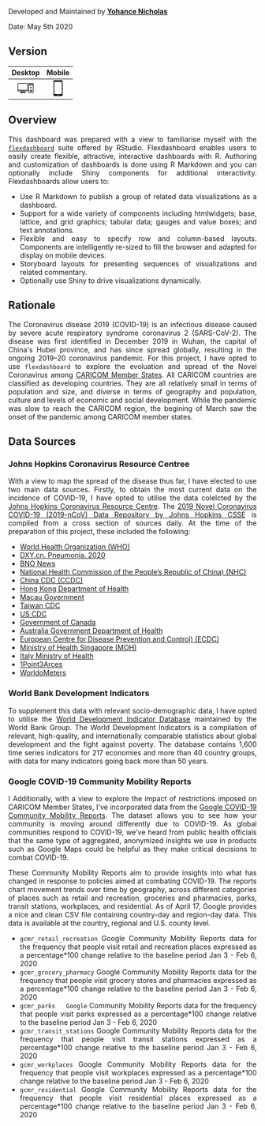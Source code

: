 Developed and Maintained by [**Yohance Nicholas**](https://www.linkedin.com/in/yohance-nicholas/)

Date: May 5th 2020

## Version

|**Desktop** | **Mobile** |
| :--: | :--:  |
|[![Desktop Version](tower-pc.png)][1] |  [![Mobile Version](smartphone-call.png)][2]|

## Overview

This dashboard was prepared with a view to familiarise myself with the [`flexdashboard`](https://rmarkdown.rstudio.com/flexdashboard/) suite offered by RStudio. Flexdashboard enables users to easily create flexible, attractive, interactive dashboards with R. Authoring and customization of dashboards is done using R Markdown and you can optionally include Shiny components for additional interactivity. Flexdashboards allow users to:

- Use R Markdown to publish a group of related data visualizations as a dashboard.
- Support for a wide variety of components including htmlwidgets; base, lattice, and grid graphics; tabular data; gauges and value boxes; and text annotations.
- Flexible and easy to specify row and column-based layouts. Components are intelligently re-sized to fill the browser and adapted for display on mobile devices.
- Storyboard layouts for presenting sequences of visualizations and related commentary.
- Optionally use Shiny to drive visualizations dynamically.

## Rationale

The Coronavirus disease 2019 (COVID-19) is an infectious disease caused by severe acute respiratory syndrome coronavirus 2 (SARS-CoV-2). The disease was first identified in December 2019 in Wuhan, the capital of China's Hubei province, and has since spread globally, resulting in the ongoing 2019–20 coronavirus pandemic. For this project, I have opted to use `flexdashboard` to explore the evoluation and spread of the Novel Coronavirus among [CARICOM Member States](https://caricom.org/member-states-and-associate-members/). All CARICOM countries are classified as developing countries. They are all relatively small in terms of population and size, and diverse in terms of geography and population, culture and levels of economic and social development.  While the pandemic was slow to reach the CARICOM region, the begining of March saw the onset of the pandemic among CARICOM member states. 

## Data Sources

### Johns Hopkins Coronavirus Resource Centree

With a view to map the spread of the disease thus far, I have elected to use two main data sources. Firstly, to obtain the most current data on the incidence of COVID-19, I have opted to utilise the data colelcted by the [Johns Hopkins Coronavirus Resource Centre](https://coronavirus.jhu.edu/). The [2019 Novel Coronavirus COVID-19 (2019-nCoV) Data Repository by Johns Hopkins CSSE](https://github.com/CSSEGISandData/COVID-19) is compiled from a cross section of sources daily. At the time of the preparation of this project, these included the following: 

* [World Health Organization (WHO)](https://www.who.int/ )
* [DXY.cn. Pneumonia. 2020](http://3g.dxy.cn/newh5/view/pneumonia.  )
* [BNO News](https://bnonews.com/index.php/2020/02/the-latest-coronavirus-cases/  )
* [National Health Commission of the People’s Republic of China) (NHC)](http://www.nhc.gov.cn/xcs/yqtb/list_gzbd.shtml )
* [China CDC (CCDC)](http://weekly.chinacdc.cn/news/TrackingtheEpidemic.htm )
* [Hong Kong Department of Health](https://www.chp.gov.hk/en/features/102465.html )
* [Macau Government](https://www.ssm.gov.mo/portal/ )
* [Taiwan CDC](https://sites.google.com/cdc.gov.tw/2019ncov/taiwan?authuser=0 )
* [US CDC](https://www.cdc.gov/coronavirus/2019-ncov/index.html )
* [Government of Canada](https://www.canada.ca/en/public-health/services/diseases/coronavirus.html )
* [Australia Government Department of Health](https://www.health.gov.au/news/coronavirus-update-at-a-glance )
* [European Centre for Disease Prevention and Control) (ECDC)](https://www.ecdc.europa.eu/en/geographical-distribution-2019-ncov-cases )
* [Ministry of Health Singapore (MOH)](https://www.moh.gov.sg/covid-19)
* [Italy Ministry of Health](http://www.salute.gov.it/nuovocoronavirus)
* [1Point3Arces](https://coronavirus.1point3acres.com/en)
* [WorldoMeters](https://www.worldometers.info/coronavirus/)

### World Bank Development Indicators

To supplement this data with relevant socio-demographic data, I have opted to utilise the [World Development Indicator Database](http://datatopics.worldbank.org/world-development-indicators/) maintained by the World Bank Group. The World Development Indicators is a compilation of relevant, high-quality, and internationally comparable statistics about global development and the fight against poverty. The database contains 1,600 time series indicators for 217 economies and more than 40 country groups, with data for many indicators going back more than 50 years.

### Google COVID-19 Community Mobility Reports
I
Additionally, with a view to explore the impact of restrictions imposed on CARICOM Member States, I've incorporated data from the [Google COVID-19 Community Mobility Reports](https://www.google.com/covid19/mobility/). The dataset allows you to see how your community is moving around differently due to COVID-19. As global communities respond to COVID-19, we've heard from public health officials that the same type of aggregated, anonymized insights we use in products such as Google Maps could be helpful as they make critical decisions to combat COVID-19.

These Community Mobility Reports aim to provide insights into what has changed in response to policies aimed at combating COVID-19. The reports chart movement trends over time by geography, across different categories of places such as retail and recreation, groceries and pharmacies, parks, transit stations, workplaces, and residential. As of April 17, Google provides a nice and clean CSV file containing country-day and region-day data. This data is available at the country, regional and U.S. county level.

- `gcmr_retail_recreation`	Google Community Mobility Reports data for the frequency that people visit retail and recreation places expressed as a percentage*100 change relative to the baseline period Jan 3 - Feb 6, 2020
- `gcmr_grocery_pharmacy`	Google Community Mobility Reports data for the frequency that people visit grocery stores and pharmacies expressed as a percentage*100 change relative to the baseline period Jan 3 - Feb 6, 2020
- `gcmr_parks	Google` Community Mobility Reports data for the frequency that people visit parks expressed as a percentage*100 change relative to the baseline period Jan 3 - Feb 6, 2020
- `gcmr_transit_stations`	Google Community Mobility Reports data for the frequency that people visit transit stations expressed as a percentage*100 change relative to the baseline period Jan 3 - Feb 6, 2020
- `gcmr_workplaces`	Google Community Mobility Reports data for the frequency that people visit workplaces expressed as a percentage*100 change relative to the baseline period Jan 3 - Feb 6, 2020
- `gcmr_residential`	Google Community Mobility Reports data for the frequency that people visit residential places expressed as a percentage*100 change relative to the baseline period Jan 3 - Feb 6, 2020

[1]: https://yohance-nicholas.github.io/caricom_covid19_dashboard/3_caricom_covid19_flexdashboard_V3.html
[2]: https://yohance-nicholas.github.io/caricom_covid19_dashboard/3_caricom_covid19_flexdashboard_V4.html

<style>
body {
text-align: justify}
</style>

